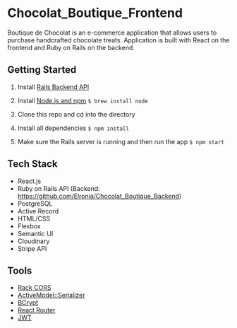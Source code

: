 # Chocolat_Boutique_Frontend
Boutique de Chocolat is an e-commerce application that allows users to purchase handcrafted chocolate treats. Application is built with React on the frontend and Ruby on Rails on the backend.

## Getting Started
1. Install [Rails Backend API](https://github.com/Elronia/Chocolat_Boutique_Backend)
2. Install [Node.js and npm](https://www.npmjs.com/get-npm)
    ```$ brew install node```
    
3. Clone this repo and cd into the directory
4. Install all dependencies
    ```$ npm install```
5. Make sure the Rails server is running and then run the app
    ```$ npm start```
## Tech Stack
* React.js
* Ruby on Rails API (Backend: https://github.com/Elronia/Chocolat_Boutique_Backend)
* PostgreSQL
* Active Record
* HTML/CSS
* Flexbox
* Semantic UI
* Cloudinary
* Stripe API

## Tools
* [Rack CORS](https://github.com/cyu/rack-cors)
* [ActiveModel::Serializer](https://github.com/rails-api/active_model_serializers)
* [BCrypt](https://github.com/codahale/bcrypt-ruby)
* [React Router](https://reacttraining.com/react-router/web/guides/quick-start)
* [JWT](https://github.com/jwt/ruby-jwt)
